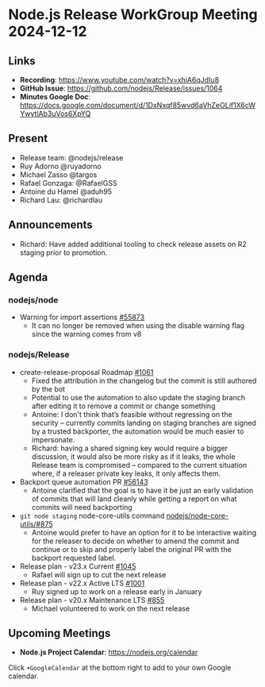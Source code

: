 # Node.js  Release WorkGroup Meeting 2024-12-12

## Links

* **Recording**:  https://www.youtube.com/watch?v=xhiA6qJdIu8
* **GitHub Issue**: https://github.com/nodejs/Release/issues/1064
* **Minutes Google Doc**: https://docs.google.com/document/d/1DxNxqf85wvd6aVhZeOLif1X6cWYwytlAb3uVos6XpYQ

## Present

* Release team: @nodejs/release
* Ruy Adorno @ruyadorno
* Michael Zasso @targos
* Rafael Gonzaga: @RafaelGSS
* Antoine du Hamel @aduh95
* Richard Lau: @richardlau

## Announcements

* Richard: Have added additional tooling to check release assets on R2 staging prior to promotion.

## Agenda

### nodejs/node

* Warning for import assertions [#55873](https://github.com/nodejs/node/pull/55873)
  * It can no longer be removed when using the disable warning flag since the warning comes from v8

### nodejs/Release

* create-release-proposal Roadmap [#1061](https://github.com/nodejs/Release/issues/1061)
  * Fixed the attribution in the changelog but the commit is still authored by the bot
  * Potential to use the automation to also update the staging branch after editing it to remove a commit or change something
  * Antoine: I don't think that’s feasible without regressing on the security – currently commits landing on staging branches are signed by a trusted backporter, the automation would be much easier to impersonate.
  * Richard: having a shared signing key would require a bigger discussion, it would also be more risky as if it leaks, the whole Release team is compromised – compared to the current situation where, if a releaser private key leaks, it only affects them.
* Backport queue automation PR [#56143](https://github.com/nodejs/node/pull/56143)
  * Antoine clarified that the goal is to have it be just an early validation of commits that will land cleanly while getting a report on what commits will need backporting
* `git node staging` node-core-utils command [nodejs/node-core-utils/#875](https://github.com/nodejs/node-core-utils/pull/875)
  * Antoine would prefer to have an option for it to be interactive waiting for the releaser to decide on whether to amend the commit and continue or to skip and properly label the original PR with the backport requested label.
* Release plan - v23.x Current [#1045](https://github.com/nodejs/Release/issues/1045)
  * Rafael will sign up to cut the next release
* Release plan - v22.x Active LTS [#1001](https://github.com/nodejs/Release/issues/1001)
  * Ruy signed up to work on a release early in January
* Release plan - v20.x Maintenance LTS [#855](https://github.com/nodejs/Release/issues/855)
  * Michael volunteered to work on the next release

## Upcoming Meetings

* **Node.js Project Calendar**: <https://nodejs.org/calendar>

Click `+GoogleCalendar` at the bottom right to add to your own Google calendar.

